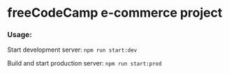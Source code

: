 # freeCodeCamp e-commerce project

### Usage:

Start development server: `npm run start:dev`

Build and start production server: `npm run start:prod`